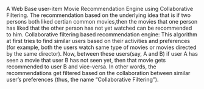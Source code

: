 A Web Base user-item Movie Recommendation Engine using Collaborative Filtering.
The recommendation based on the underlying idea that is if two persons both liked certian common movies,then the movies that one person has liked that the other person has not yet watched can be recommended to him.
Collaborative filtering based recommendation engine:
This algorithm at first tries to find similar users based on their activities and preferences (for example, both the users watch same type of movies or movies directed by the same director). Now, between these users(say, A and B) if user A has seen a movie that user B has not seen yet, then that movie gets recommended to user B and vice-versa. In other words, the recommendations get filtered based on the collaboration between similar user’s preferences (thus, the name “Collaborative Filtering”).
